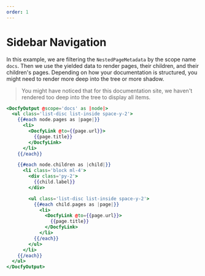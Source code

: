 ```yaml
---
order: 1
---
```


# Sidebar Navigation

In this example, we are filtering the `NestedPageMetadata` by the scope name `docs`.
Then we use the yielded data to render pages, their children, and their children's
pages. Depending on how your documentation is structured, you might need to render
more deep into the tree or more shadow.

> You might have noticed that for this documentation site, we haven't rendered
> too deep into the tree to display all items.

```hbs template
<DocfyOutput @scope='docs' as |node|>
  <ul class='list-disc list-inside space-y-2'>
    {{#each node.pages as |page|}}
      <li>
        <DocfyLink @to={{page.url}}>
          {{page.title}}
        </DocfyLink>
      </li>
    {{/each}}

    {{#each node.children as |child|}}
      <li class='block ml-4'>
        <div class='py-2'>
          {{child.label}}
        </div>

        <ul class='list-disc list-inside space-y-2'>
          {{#each child.pages as |page|}}
            <li>
              <DocfyLink @to={{page.url}}>
                {{page.title}}
              </DocfyLink>
            </li>
          {{/each}}
        </ul>
      </li>
    {{/each}}
  </ul>
</DocfyOutput>
```
